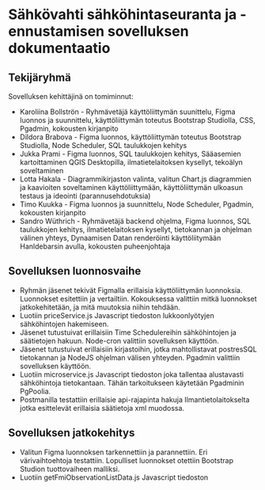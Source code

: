 # Sähkövahti sähköhintaseuranta ja -ennustamisen sovelluksen dokumentaatio

## Tekijäryhmä
Sovelluksen kehittäjinä on tomiminnut:
- Karoliina Bollströn - Ryhmävetäjä käyttöliittymän suunittelu, Figma luonnos ja suunnittelu, käyttöliittymän toteutus Bootstrap Studiolla, CSS, Pgadmin, kokousten kirjanpito
- Dildora Brabova - Figma luonnos, käyttöliittymän toteutus Bootstrap Studiolla, Node Scheduler, SQL taulukkojen kehitys
- Jukka Prami - Figma luonnos, SQL taulukkojen kehitys, Sääasemien kartoittaminen QGIS Desktopilla, ilmatietelaitoksen kysellyt, tekoälyn soveltaminen
- Lotta Hakala - Diagrammikirjaston valinta, valitun Chart.js diagrammien ja kaavioiten soveltaminen käyttöliittymään, käyttöliittymän ulkoasun testaus ja ideointi (parannusehdotuksia)
- Timo Kuukka - Figma luonnos ja suunnittelu, Node Scheduler, Pgadmin, kokousten kirjanpito
- Sandro Wüthrich - Ryhmävetäjä backend ohjelma, Figma luonnos, SQL taulukkojen kehitys, ilmatietelaitoksen kysellyt, tietokannan ja ohjelman välinen yhteys, Dynaamisen Datan renderöinti käyttöliitymään
  Hanldebarsin avulla, kokousten puheenjohtaja

## Sovelluksen luonnosvaihe
- Ryhmän jäsenet tekivät Figmalla erillaisia käyttöliittymän luonnoksia. Luonnokset esitettiin ja vertailtiin. Kokouksessa valittiin mitkä luonnokset jatkokehitetään, ja mitä muutoksia 
  niihin tehdään.
- Luotiin priceService.js Javascript tiedoston lukkoonlyötyjen sähköhintojen hakemiseen.
- Jäsenet tutustuivat erillaisiin Time Schedulereihin sähköhintojen ja säätietojen hakuun. Node-cron valittiin sovelluksen käyttöön.
- Jäsenet tutustuivat erillaisiin kirjastoihin, jotka mahtollistavat postresSQL tietokannan ja NodeJS ohjelman välisen yhteyden. Pgadmin valittiin sovelluksen käyttöön.
- Luotiin microservice.js Javascript tiedoston joka tallentaa alustavasti sähköhintoja tietokantaan. Tähän tarkoitukseen käytetään Pgadminin PgPoolia.
- Postmanilla testattiin erillaisie api-rajapinta hakuja Ilmantietolaitokselta jotka esittelevät erillaisia säätietoja xml muodossa.

## Sovelluksen jatkokehitys
- Valitun Figma luonnoksen tarkennettiin ja parannettiin. Eri värivaihtoehtoja testattiin. Lopulliset luonnokset otettiin Bootstrap Studion tuottovaiheen malliksi.
- Luotiin getFmiObservationListData.js Javascript tiedoston
